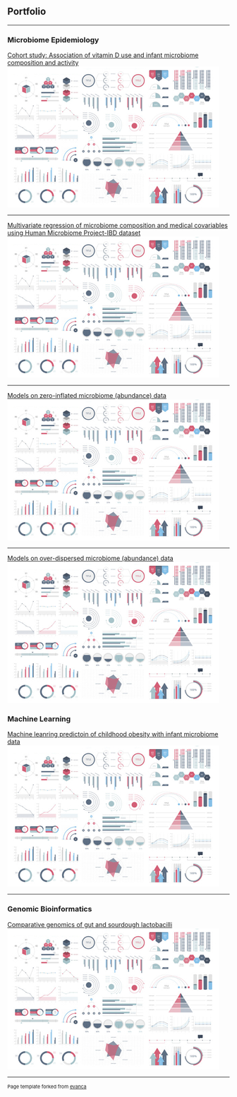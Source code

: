 ## Portfolio

---

### Microbiome Epidemiology
[Cohort study: Association of vitamin D use and infant microbiome composition and activity](pdf/Poster_vitD_microbiome_david.pdf) 
<img src="images/dummy_thumbnail.jpg?raw=true"/>

---
[Multivariate regression of microbiome composition and medical covariables using Human Microbiome Project-IBD dataset](html/maaslin2-IBD-microbiome.html)
<img src="images/dummy_thumbnail.jpg?raw=true"/>

---
[Models on zero-inflated microbiome (abundance) data](html/zero-inflated-models-mcirobiome.html) 
<img src="images/dummy_thumbnail.jpg?raw=true"/> 

---
[Models on over-dispersed microbiome (abundance) data](html/overdisp-zeroinflate-model.html) 
<img src="images/dummy_thumbnail.jpg?raw=true"/> 


### Machine Learning 

[Machine leanring predictoin of childhood obesity with infant microbiome data](pdf/PPT_predict-child-obesity_davidzhao.pdf)
<img src="images/dummy_thumbnail.jpg?raw=true"/>

---

### Genomic Bioinformatics

[Comparative genomics of gut and sourdough lactobacilli](pdf/PPT_phd_david.pdf)
<img src="images/dummy_thumbnail.jpg?raw=true"/>

---
<p style="font-size:11px">Page template forked from <a href="https://github.com/evanca/quick-portfolio">evanca</a></p>
<!-- Remove above link if you don't want to attibute -->
